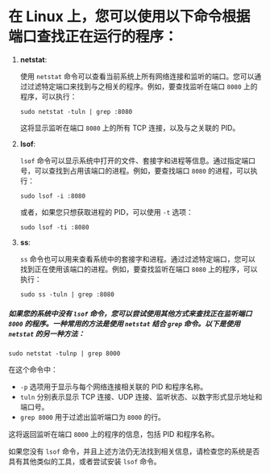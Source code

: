 # 在 Linux 上，您可以使用以下命令根据端口查找正在运行的程序：

1. **netstat**:

   使用 `netstat` 命令可以查看当前系统上所有网络连接和监听的端口。您可以通过过滤特定端口来找到与之相关的程序。例如，要查找监听在端口 `8080` 上的程序，可以执行：

   ```
   sudo netstat -tuln | grep :8080
   ```

   这将显示监听在端口 `8080` 上的所有 TCP 连接，以及与之关联的 PID。

2. **lsof**:

   `lsof` 命令可以显示系统中打开的文件、套接字和进程等信息。通过指定端口号，可以查找到占用该端口的进程。例如，要查找端口 `8080` 的进程，可以执行：

   ```
   sudo lsof -i :8080
   ```

   或者，如果您只想获取进程的 PID，可以使用 `-t` 选项：

   ```
   sudo lsof -ti :8080
   ```

3. **ss**:

   `ss` 命令也可以用来查看系统中的套接字和进程。通过过滤特定端口，您可以找到正在使用该端口的进程。例如，要查找监听在端口 `8080` 上的程序，可以执行：

   ```
   sudo ss -tuln | grep :8080
   ```

##### 如果您的系统中没有 `lsof` 命令，您可以尝试使用其他方式来查找正在监听端口 `8000` 的程序。一种常用的方法是使用 `netstat` 结合 `grep` 命令。以下是使用 `netstat` 的另一种方法：

```
sudo netstat -tulnp | grep 8000
```

在这个命令中：

- `-p` 选项用于显示与每个网络连接相关联的 PID 和程序名称。
- `tuln` 分别表示显示 TCP 连接、UDP 连接、监听状态、以数字形式显示地址和端口号。
- `grep 8000` 用于过滤出监听端口为 `8000` 的行。

这将返回监听在端口 `8000` 上的程序的信息，包括 PID 和程序名称。

如果您没有 `lsof` 命令，并且上述方法仍无法找到相关信息，请检查您的系统是否具有其他类似的工具，或者尝试安装 `lsof` 命令。